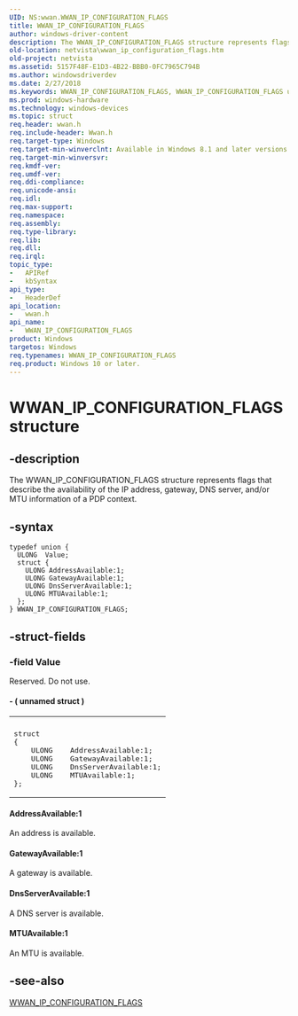 ```yaml
---
UID: NS:wwan.WWAN_IP_CONFIGURATION_FLAGS
title: WWAN_IP_CONFIGURATION_FLAGS
author: windows-driver-content
description: The WWAN_IP_CONFIGURATION_FLAGS structure represents flags that describe the availability of the IP address, gateway, DNS server, and/or MTU information of a PDP context.
old-location: netvista\wwan_ip_configuration_flags.htm
old-project: netvista
ms.assetid: 5157F48F-E1D3-4B22-BBB0-0FC7965C794B
ms.author: windowsdriverdev
ms.date: 2/27/2018
ms.keywords: WWAN_IP_CONFIGURATION_FLAGS, WWAN_IP_CONFIGURATION_FLAGS union [Network Drivers Starting with Windows Vista], netvista.wwan_ip_configuration_flags, wwan/WWAN_IP_CONFIGURATION_FLAGS
ms.prod: windows-hardware
ms.technology: windows-devices
ms.topic: struct
req.header: wwan.h
req.include-header: Wwan.h
req.target-type: Windows
req.target-min-winverclnt: Available in Windows 8.1 and later versions of Windows.
req.target-min-winversvr: 
req.kmdf-ver: 
req.umdf-ver: 
req.ddi-compliance: 
req.unicode-ansi: 
req.idl: 
req.max-support: 
req.namespace: 
req.assembly: 
req.type-library: 
req.lib: 
req.dll: 
req.irql: 
topic_type:
-	APIRef
-	kbSyntax
api_type:
-	HeaderDef
api_location:
-	wwan.h
api_name:
-	WWAN_IP_CONFIGURATION_FLAGS
product: Windows
targetos: Windows
req.typenames: WWAN_IP_CONFIGURATION_FLAGS
req.product: Windows 10 or later.
---
```


# WWAN_IP_CONFIGURATION_FLAGS structure


## -description


The WWAN_IP_CONFIGURATION_FLAGS structure represents flags that describe the availability of the IP address, gateway, DNS server, and/or MTU information of a PDP context.


## -syntax


````
typedef union {
  ULONG  Value;
  struct {
    ULONG AddressAvailable:1;
    ULONG GatewayAvailable:1;
    ULONG DnsServerAvailable:1;
    ULONG MTUAvailable:1;
  };
} WWAN_IP_CONFIGURATION_FLAGS;
````


## -struct-fields




### -field Value

Reserved. Do not use.


#### - ( unnamed struct )

<div class="code"><span codelanguage=""><table>
<tr>
<th></th>
</tr>
<tr>
<td>
<pre>
struct
{
    ULONG    AddressAvailable:1;
    ULONG    GatewayAvailable:1;
    ULONG    DnsServerAvailable:1;
    ULONG    MTUAvailable:1;
};</pre>
</td>
</tr>
</table></span></div>


#### AddressAvailable:1

An address is available.



#### GatewayAvailable:1

A gateway is available.



#### DnsServerAvailable:1

A DNS server is available.



#### MTUAvailable:1

An MTU is available.


## -see-also

<a href="..\wwan\ns-wwan-wwan_ip_configuration_flags.md">WWAN_IP_CONFIGURATION_FLAGS</a>



 

 


